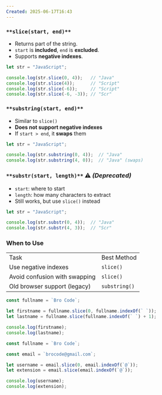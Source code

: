 ```yaml
---
Created: 2025-06-17T16:43
---
```

### `**slice(start, end)**`

- Returns part of the string.
- `start` is **included**, `end` is **excluded**.
- Supports **negative indexes**.

```JavaScript
let str = "JavaScript";

console.log(str.slice(0, 4));   // "Java"
console.log(str.slice(4));      // "Script"
console.log(str.slice(-6));     // "Script"
console.log(str.slice(-6, -3)); // "Scr"
```

  

### `**substring(start, end)**`

- Similar to `slice()`
- **Does not support negative indexes**
- If `start > end`, it **swaps** them

```JavaScript
let str = "JavaScript";

console.log(str.substring(0, 4));  // "Java"
console.log(str.substring(4, 0));  // "Java" (swaps)
```

  

### `**substr(start, length)**` ⚠️ _(Deprecated)_

- `start`: where to start
- `length`: how many characters to extract
- Still works, but use `slice()` instead

```JavaScript
let str = "JavaScript";

console.log(str.substr(0, 4));  // "Java"
console.log(str.substr(4, 3));  // "Scr"
```

  

### When to Use

|   |   |
|---|---|
|Task|Best Method|
|Use negative indexes|`slice()`|
|Avoid confusion with swapping|`slice()`|
|Old browser support (legacy)|`substring()`|

  

```JavaScript
const fullname = `Bro Code`;

let firstname = fullname.slice(0, fullname.indexOf(` `));
let lastname = fullname.slice(fullname.indexOf(` `) + 1);

console.log(firstname);
console.log(lastname);
```

```JavaScript
const fullname = `Bro Code`;

const email = `brocode@gmail.com`;

let username = email.slice(0, email.indexOf(`@`));
let extension = email.slice(email.indexOf(`@`));

console.log(username);
console.log(extension);
```